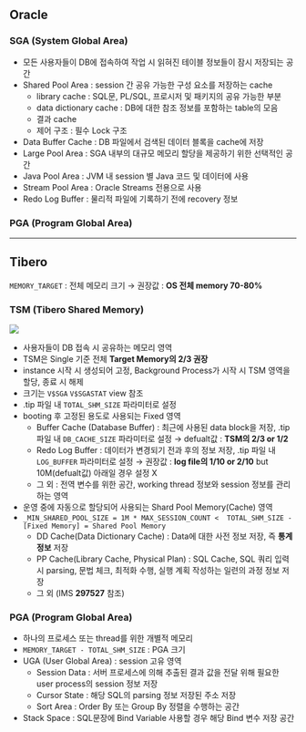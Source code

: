## Oracle
### SGA (System Global Area)
- 모든 사용자들이 DB에 접속하여 작업 시 읽혀진 테이블 정보들이 잠시 저장되는 공간
- Shared Pool Area : session 간 공유 가능한 구성 요소를 저장하는 cache
  - library cache : SQL문, PL/SQL, 프로시저 및 패키지의 공유 가능한 부분
  - data dictionary cache : DB에 대한 참조 정보를 포함하는 table의 모음
  - 결과 cache
  - 제어 구조 :  필수 Lock 구조
- Data Buffer Cache : DB 파일에서 검색된 데이터 블록을 cache에 저장
- Large Pool Area : SGA 내부의 대규모 메모리 할당을 제공하기 위한 선택적인 공간
- Java Pool Area : JVM 내 session 별 Java 코드 및 데이터에 사용
- Stream Pool Area : Oracle Streams 전용으로 사용
- Redo Log Buffer : 물리적 파일에 기록하기 전에 recovery 정보
### PGA (Program Global Area)

---
## Tibero
`MEMORY_TARGET` : 전체 메모리 크기 → 권장값 : **OS 전체 memory 70-80%**
### TSM (Tibero Shared Memory)
![](https://prod-files-secure.s3.us-west-2.amazonaws.com/2e9f035b-3bba-4ce1-902b-03e8e4545fa2/50e74659-9cf4-4d7e-a1bb-37b94051050d/3.1_TSM.png?X-Amz-Algorithm=AWS4-HMAC-SHA256&X-Amz-Content-Sha256=UNSIGNED-PAYLOAD&X-Amz-Credential=ASIAZI2LB466X2237REJ%2F20251011%2Fus-west-2%2Fs3%2Faws4_request&X-Amz-Date=20251011T032553Z&X-Amz-Expires=3600&X-Amz-Security-Token=IQoJb3JpZ2luX2VjEGMaCXVzLXdlc3QtMiJGMEQCICgKM1kVq5P%2BXbZlhdilm%2BGelyrjlReyexjX7U7ii%2BtNAiANUExf%2BNDA2jCKFnZFUqd%2BzGuLh18109JzGyORhDsWmCqIBAj8%2F%2F%2F%2F%2F%2F%2F%2F%2F%2F8BEAAaDDYzNzQyMzE4MzgwNSIM5BIrIW85qeqw4qynKtwD%2B%2Bm1kfCVicuFb6A86g1KXC6K6L6mz9nZNkZtHd5imB4U4F7fkERlKHfCbcLB4QwDsgsP0JsHXz%2BACLKXuDmQ9ICAVI19ljh1yfYwmu%2BsRiSq2k6XICEt8mVTYxCoelTF8%2BU44dIlWG%2FMOJ%2FbeBH%2BXw3AeSzQM2TZTfpla6WCXHhITI4UbBh5Au64c3RRN%2FGrDksf51XUK%2Bo1CwIHcd7n%2F7BTPhdLXumy%2BTbbWeBfOK5gAszzTRZZtxRL5Rn8vF7MDXB97fRzHiA5pGuUT18niMCDLdW8SNZTVLs8CtbxL%2FlD8z3G0foS570gApipvEW1%2ByGbwt9xz9rX2V9b98efdC3N6Gz5ySIiQ%2FgGSkertUHX6Qe0wwcKSyeQIV81qnGGr9uvPaEGuAdIKjAOoSHKvcoOSdHs4MJfgb2aljRxWcmTbw081bgxXvs6pcykNkp3W9VSL7xG%2BOcxwpIEfSZ45403cm6qaIg5%2FDG4Tsy0sjXoPuTRIrQHIywpHRNqR7zUIZaucwuWKxXWUYVCQS8r2N6SlErqEXGL1hvpzZwpcOGH6ndlyYb8xABVsjVNpSuWt7guCo0XygD71%2Byr%2BueHeDXVPdmYf%2FJSZlWARUgXAkbbXRGRUempM1ZiNRQwgYSnxwY6pgH%2B03moM6PwrNUy%2BdnGMCJAs%2F4bV%2FUApmab5w1Val%2BA30UrP0luAsSdrT0MtyZQWACqNePctS3PrDfk%2F3%2FyhXvKwKXfgDjGbm%2BifYmZ72W14lUc4Te97XhZo9kaCESGmrL4wwHzlInnKcM2Aap5YvZlLwwJP3kbZrI%2FZIjc1PG9TWlsCLDKTu5FVpn1w34Xj4YPBfoSXk33%2BJ%2BwIP12z4sCHjbA9D9E&X-Amz-Signature=0027a77d9cbbedf62c9c0f2680e76e833c516fe02f2b0b5dde709ac32dce66eb&X-Amz-SignedHeaders=host&x-amz-checksum-mode=ENABLED&x-id=GetObject)
- 사용자들이 DB 접속 시 공유하는 메모리 영역
- TSM은 Single 기준 전체 **Target Memory의 2/3 권장**
- instance 시작 시 생성되어 고정, Background Process가 시작 시 TSM 영역을 할당, 종료 시 해제
- 크기는 `V$SGA` `V$SGASTAT` view 참조
- .tip 파일 내 `TOTAL_SHM_SIZE` 파라미터로 설정
- booting 후 고정된 용도로 사용되는 Fixed 영역
  - Buffer Cache (Database Buffer) : 최근에 사용된 data block을 저장, .tip 파일 내 `DB_CACHE_SIZE` 파라미터로 설정 → defualt값 : **TSM의 2/3 or 1/2**
  - Redo Log Buffer : 데이터가 변경되기 전과 후의 정보 저장, .tip 파일 내 `LOG_BUFFER` 파라미터로 설정 → 권장값 : **log file의 1/10 or 2/10** but 10M(defualt값) 아래일 경우 설정 X
  - 그 외 : 전역 변수를 위한 공간, working thread 정보와 session 정보를 관리하는 영역
- 운영 중에 자동으로 할당되어 사용되는 Shard Pool Memory(Cache) 영역
- `_MIN_SHARED_POOL_SIZE = 1M * MAX_SESSION_COUNT <  TOTAL_SHM_SIZE - [Fixed Memory] = Shared Pool Memory`
  - DD Cache(Data Dictionary Cache) : Data에 대한 사전 정보 저장, 즉 **통계정보** 저장 
  - PP Cache(Library Cache, Physical Plan) : SQL Cache, SQL 쿼리 입력 시 parsing, 문법 체크, 최적화 수행, 실행 계획 작성하는 일련의 과정 정보 저장
  - 그 외  (IMS **297527** 참조)
### PGA (Program Global Area)
- 하나의 프로세스 또는 thread를 위한 개별적 메모리
- `MEMORY_TARGET - TOTAL_SHM_SIZE` : PGA 크기
- UGA (User Global Area) : session 고유 영역
  - Session Data : 서버 프로세스에 의해 추출된 결과 값을 전달 위해 필요한 user process의 session 정보 저장
  - Cursor State : 해당 SQL의 parsing 정보 저장된 주소 저장
  - Sort Area : Order By 또는 Group By 정렬을 수행하는 공간
- Stack Space : SQL문장에 Bind Variable 사용할 경우 해당 Bind 변수 저장 공간


